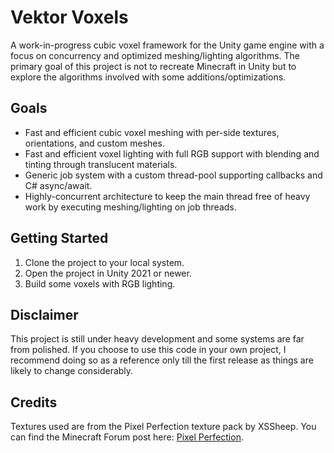 # Vektor Voxels
A work-in-progress cubic voxel framework for the Unity game engine with a focus on concurrency and optimized meshing/lighting algorithms. The primary goal of this project is not to recreate Minecraft in Unity but to explore the algorithms involved with some additions/optimizations.

## Goals
 - Fast and efficient cubic voxel meshing with per-side textures, orientations, and custom meshes.
 - Fast and efficient voxel lighting with full RGB support with blending and tinting through translucent materials.
 - Generic job system with a custom thread-pool supporting callbacks and C# async/await.
 - Highly-concurrent architecture to keep the main thread free of heavy work by executing meshing/lighting on job threads.
 
## Getting Started
 1. Clone the project to your local system.
 2. Open the project in Unity 2021 or newer.
 3. Build some voxels with RGB lighting.
 
## Disclaimer
This project is still under heavy development and some systems are far from polished. If you choose to use this code in your own project, I recommend doing so as a reference only till the first release as things are likely to change considerably.

## Credits
Textures used are from the Pixel Perfection texture pack by XSSheep.
You can find the Minecraft Forum post here: 
[Pixel Perfection](https://www.minecraftforum.net/forums/mapping-and-modding-java-edition/resource-packs/1242533-pixel-perfection-now-with-polar-bears-1-11).
